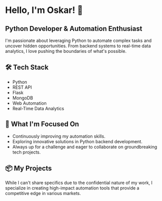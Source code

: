 # Hello, I'm Oskar! 👋

## Python Developer & Automation Enthusiast

I'm passionate about leveraging Python to automate complex tasks and uncover hidden opportunities. From backend systems to real-time data analytics, I love pushing the boundaries of what's possible.

## 🛠️ Tech Stack
- Python
- REST API
- Flask
- MongoDB
- Web Automation
- Real-Time Data Analytics

## 🌱 What I'm Focused On
- Continuously improving my automation skills.
- Exploring innovative solutions in Python backend development.
- Always up for a challenge and eager to collaborate on groundbreaking tech projects.

## 📦 My Projects
While I can't share specifics due to the confidential nature of my work, I specialize in creating high-impact automation tools that provide a competitive edge in various markets.
